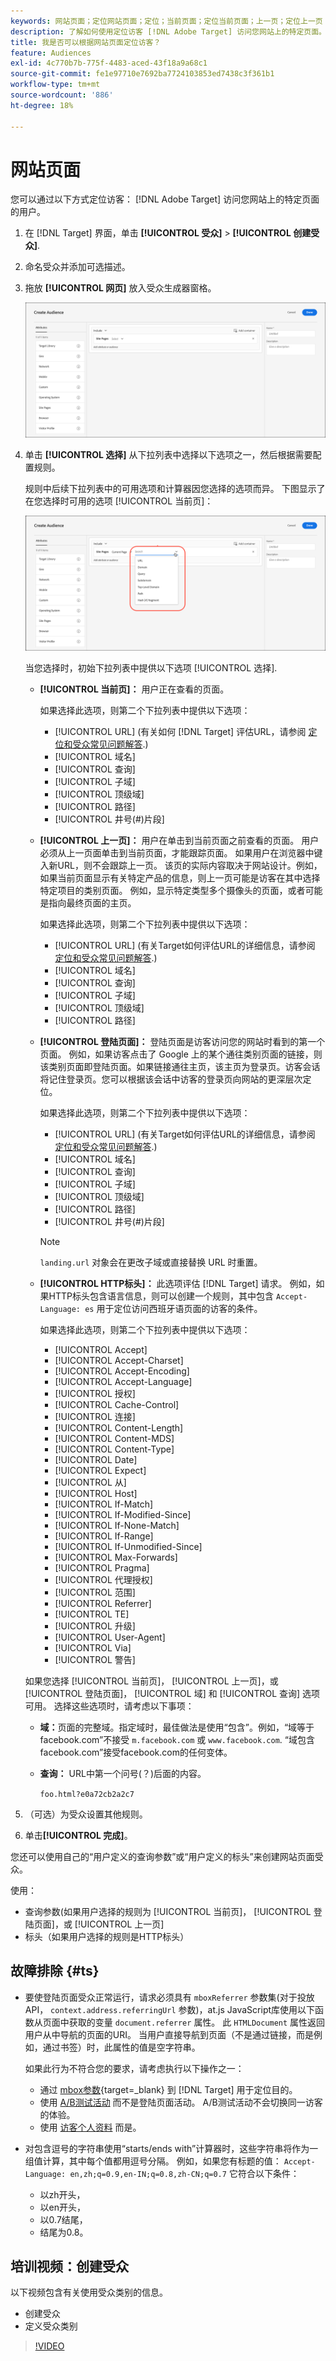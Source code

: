 ```yaml
---
keywords: 网站页面；定位网站页面；定位；当前页面；定位当前页面；上一页；定位上一页；登陆页面；定位登陆页面；http标头
description: 了解如何使用定位访客 [!DNL Adobe Target] 访问您网站上的特定页面。
title: 我是否可以根据网站页面定位访客？
feature: Audiences
exl-id: 4c770b7b-775f-4483-aced-43f18a9a68c1
source-git-commit: fe1e97710e7692ba7724103853ed7438c3f361b1
workflow-type: tm+mt
source-wordcount: '886'
ht-degree: 18%

---
```


# 网站页面

您可以通过以下方式定位访客： [!DNL Adobe Target] 访问您网站上的特定页面的用户。

1. 在 [!DNL Target] 界面，单击 **[!UICONTROL 受众]** > **[!UICONTROL 创建受众]**.
1. 命名受众并添加可选描述。
1. 拖放 **[!UICONTROL 网页]** 放入受众生成器窗格。

   ![“网站页面”受众](assets/target_site_pages.png)

1. 单击 **[!UICONTROL 选择]** 从下拉列表中选择以下选项之一，然后根据需要配置规则。

   规则中后续下拉列表中的可用选项和计算器因您选择的选项而异。 下图显示了在您选择时可用的选项 [!UICONTROL 当前页]：

   ![当前页](assets/current-page.png)

   当您选择时，初始下拉列表中提供以下选项 [!UICONTROL 选择].

   * **[!UICONTROL 当前页]：** 用户正在查看的页面。

     如果选择此选项，则第二个下拉列表中提供以下选项：

      * [!UICONTROL URL] (有关如何 [!DNL Target] 评估URL，请参阅 [定位和受众常见问题解答](/help/main/c-target/c-troubleshooting-targets-and-audiences/troubleshooting-targets-and-audiences.md).)
      * [!UICONTROL 域名]
      * [!UICONTROL 查询]
      * [!UICONTROL 子域]
      * [!UICONTROL 顶级域]
      * [!UICONTROL 路径]
      * [!UICONTROL 井号(#)片段]

   * **[!UICONTROL 上一页]：** 用户在单击到当前页面之前查看的页面。 用户必须从上一页面单击到当前页面，才能跟踪页面。 如果用户在浏览器中键入新URL，则不会跟踪上一页。 该页的实际内容取决于网站设计。例如，如果当前页面显示有关特定产品的信息，则上一页可能是访客在其中选择特定项目的类别页面。 例如，显示特定类型多个摄像头的页面，或者可能是指向最终页面的主页。

     如果选择此选项，则第二个下拉列表中提供以下选项：

      * [!UICONTROL URL] (有关Target如何评估URL的详细信息，请参阅 [定位和受众常见问题解答](/help/main/c-target/c-troubleshooting-targets-and-audiences/troubleshooting-targets-and-audiences.md).)
      * [!UICONTROL 域名]
      * [!UICONTROL 查询]
      * [!UICONTROL 子域]
      * [!UICONTROL 顶级域]
      * [!UICONTROL 路径]

   * **[!UICONTROL 登陆页面]：** 登陆页面是访客访问您的网站时看到的第一个页面。 例如，如果访客点击了 Google 上的某个通往类别页面的链接，则该类别页面即登陆页面。如果链接通往主页，该主页为登录页。访客会话将记住登录页。您可以根据该会话中访客的登录页向网站的更深层次定位。

     如果选择此选项，则第二个下拉列表中提供以下选项：

      * [!UICONTROL URL] (有关Target如何评估URL的详细信息，请参阅 [定位和受众常见问题解答](/help/main/c-target/c-troubleshooting-targets-and-audiences/troubleshooting-targets-and-audiences.md).)
      * [!UICONTROL 域名]
      * [!UICONTROL 查询]
      * [!UICONTROL 子域]
      * [!UICONTROL 顶级域]
      * [!UICONTROL 路径]
      * [!UICONTROL 井号(#)片段]

     >[!NOTE]
     >
     >`landing.url` 对象会在更改子域或直接替换 URL 时重置。

   * **[!UICONTROL HTTP标头]：** 此选项评估 [!DNL Target] 请求。 例如，如果HTTP标头包含语言信息，则可以创建一个规则，其中包含 `Accept-Language: es` 用于定位访问西班牙语页面的访客的条件。

     如果选择此选项，则第二个下拉列表中提供以下选项：

      * [!UICONTROL Accept]
      * [!UICONTROL Accept-Charset]
      * [!UICONTROL Accept-Encoding]
      * [!UICONTROL Accept-Language]
      * [!UICONTROL 授权]
      * [!UICONTROL Cache-Control]
      * [!UICONTROL 连接]
      * [!UICONTROL Content-Length]
      * [!UICONTROL Content-MDS]
      * [!UICONTROL Content-Type]
      * [!UICONTROL Date]
      * [!UICONTROL Expect]
      * [!UICONTROL 从]
      * [!UICONTROL Host]
      * [!UICONTROL If-Match]
      * [!UICONTROL If-Modified-Since]
      * [!UICONTROL If-None-Match]
      * [!UICONTROL If-Range]
      * [!UICONTROL If-Unmodified-Since]
      * [!UICONTROL Max-Forwards]
      * [!UICONTROL Pragma]
      * [!UICONTROL 代理授权]
      * [!UICONTROL 范围]
      * [!UICONTROL Referrer]
      * [!UICONTROL TE]
      * [!UICONTROL 升级]
      * [!UICONTROL User-Agent]
      * [!UICONTROL Via]
      * [!UICONTROL 警告]

   如果您选择 [!UICONTROL 当前页]， [!UICONTROL 上一页]，或 [!UICONTROL 登陆页面]， [!UICONTROL 域] 和 [!UICONTROL 查询] 选项可用。 选择这些选项时，请考虑以下事项：

   * **域：**&#x200B;页面的完整域。指定域时，最佳做法是使用“包含”。例如，“域等于facebook.com”不接受 `m.facebook.com` 或 `www.facebook.com`. “域包含facebook.com”接受facebook.com的任何变体。
   * **查询：** URL中第一个问号(？)后面的内容。

     `foo.html?e0a72cb2a2c7`

1. （可选）为受众设置其他规则。
1. 单击&#x200B;**[!UICONTROL 完成]**。

您还可以使用自己的“用户定义的查询参数”或“用户定义的标头”来创建网站页面受众。

使用：

* 查询参数(如果用户选择的规则为 [!UICONTROL 当前页]， [!UICONTROL 登陆页面]，或 [!UICONTROL 上一页]
* 标头（如果用户选择的规则是HTTP标头）

## 故障排除 {#ts}

* 要使登陆页面受众正常运行，请求必须具有 `mboxReferrer` 参数集(对于投放API， `context.address.referringUrl` 参数)，at.js JavaScript库使用以下函数从页面中获取的变量 `document.referrer` 属性。 此 `HTMLDocument` 属性返回用户从中导航的页面的URI。 当用户直接导航到页面（不是通过链接，而是例如，通过书签）时，此属性的值是空字符串。

  如果此行为不符合您的要求，请考虑执行以下操作之一：

   * 通过 [mbox参数](https://experienceleague.adobe.com/docs/target-dev/developer/client-side/global-mbox/pass-parameters-to-global-mbox.html){target=_blank} 到 [!DNL Target] 用于定位目的。
   * 使用 [A/B测试活动](/help/main/c-activities/t-test-ab/test-ab.md) 而不是登陆页面活动。 A/B测试活动不会切换同一访客的体验。
   * 使用 [访客个人资料](/help/main/c-target/c-audiences/c-target-rules/visitor-profile.md) 而是。

* 对包含逗号的字符串使用“starts/ends with”计算器时，这些字符串将作为一组值计算，其中每个值都用逗号分隔。 例如，如果您有标题的值： `Accept-Language: en,zh;q=0.9,en-IN;q=0.8,zh-CN;q=0.7` 它符合以下条件：
   * 以zh开头，
   * 以en开头，
   * 以0.7结尾，
   * 结尾为0.8。

## 培训视频：创建受众

以下视频包含有关使用受众类别的信息。

* 创建受众
* 定义受众类别

>[!VIDEO](https://video.tv.adobe.com/v/17392)
